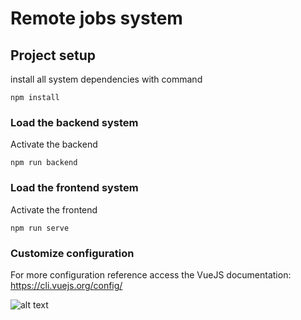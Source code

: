 # Remote jobs system

## Project setup
install all system dependencies with command
```
npm install
```

### Load the backend system
Activate the backend
```
npm run backend
```

### Load the frontend system
Activate the frontend
```
npm run serve
```



### Customize configuration
For more configuration reference access the VueJS documentation: https://cli.vuejs.org/config/

![alt text](https://miro.medium.com/max/800/1*Pk2mZo1cBqfVqQi-mtAkuA.png)
